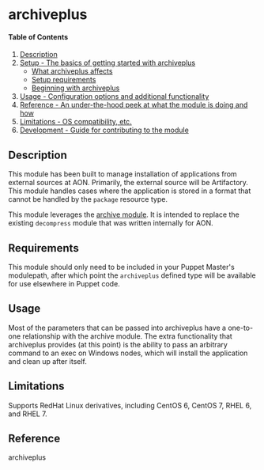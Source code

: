 # archiveplus

#### Table of Contents

1. [Description](#description)
1. [Setup - The basics of getting started with archiveplus](#setup)
    * [What archiveplus affects](#what-archiveplus-affects)
    * [Setup requirements](#setup-requirements)
    * [Beginning with archiveplus](#beginning-with-archiveplus)
1. [Usage - Configuration options and additional functionality](#usage)
1. [Reference - An under-the-hood peek at what the module is doing and how](#reference)
1. [Limitations - OS compatibility, etc.](#limitations)
1. [Development - Guide for contributing to the module](#development)

## Description

This module has been built to manage installation of applications from external
sources at AON. Primarily, the external source will be Artifactory. This
module handles cases where the application is stored in a format that 
cannot be handled by the `package` resource type. 

This module leverages the [archive module](https://github.com/voxpupuli/puppet-archive).
It is intended to replace the existing `decompress` module that was written 
internally for AON.

## Requirements 

This module should only need to be included in your Puppet Master's modulepath,
after which point the `archiveplus` defined type will be available for use
elsewhere in Puppet code. 

## Usage

Most of the parameters that can be passed into archiveplus have a one-to-one
relationship with the archive module. The extra functionality that archiveplus
provides (at this point) is the ability to pass an arbitrary command to an
exec on Windows nodes, which will install the application and clean up after
itself. 

## Limitations

Supports RedHat Linux derivatives, including CentOS 6, CentOS 7, RHEL 6, 
and RHEL 7.

## Reference

archiveplus

